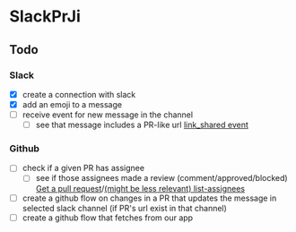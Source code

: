 # SlackPrJi

## Todo

### Slack

- [x] create a connection with slack
- [x] add an emoji to a message
- [ ] receive event for new message in the channel
  - [ ] see that message includes a PR-like url [link_shared event](https://api.slack.com/events/link_shared)

### Github

- [ ] check if a given PR has assignee
  - [ ] see if those assignees made a review (comment/approved/blocked) [Get a pull request](https://developer.github.com/v3/pulls/#get-a-pull-request)/[(might be less relevant) list-assignees](https://developer.github.com/v3/issues/assignees/#list-assignees)
- [ ] create a github flow on changes in a PR that updates the message in selected slack channel (if PR's url exist in that channel)
- [ ] create a github flow that fetches from our app
